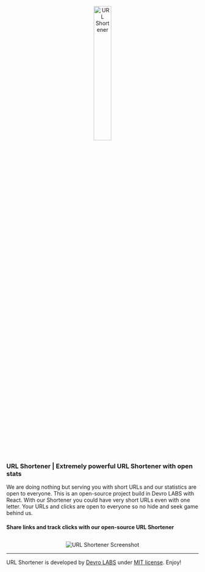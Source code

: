 <p align="center"><a href='https://url.devro.club'><img alt="URL Shortener" src="https://url.devro.club/favicon.png" height="30%" width="30%"></a></p>

### URL Shortener | Extremely powerful URL Shortener with open stats
We are doing nothing but serving you with short URLs and our statistics are open to everyone. This is an open-source project build in Devro LABS with React. With our Shortener you could have very short URLs even with one letter. Your URLs and clicks are open to everyone so no hide and seek game behind us.

#### Share links and track clicks with our open-source URL Shortener

##
<p align="center">
  <img alt="URL Shortener Screenshot" src="https://url.devro.club/url-shortener.png">

</p>

---
URL Shortener is developed by [Devro LABS](https://devrolabs.com) under [MIT license](https://opensource.org/licenses/MIT). Enjoy!